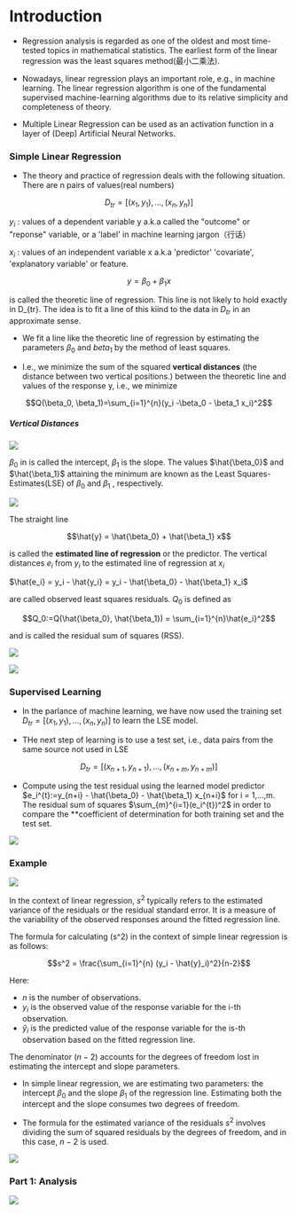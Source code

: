# Introduction


- Regression analysis is regarded as one of the oldest and most time-tested topics in mathematical statistics. The earliest form of the linear regression was the least squares method(最小二乘法).

- Nowadays, linear regression plays an important role, e.g., in machine learning. The linear regression algorithm is one of the fundamental supervised machine-learning algorithms due to its relative simplicity and completeness of theory.

- Multiple Linear Regression can be used as an activation function in a layer of (Deep) Artificial Neural Networks.


### Simple Linear Regression
- The theory and practice of regression deals with the following situation. There are n pairs of values(real numbers)

$$D_{tr}=[(x_1,y_1), ..., (x_n, y_n)]$$

$y_i$ : values of a dependent variable y a.k.a called the "outcome" or "reponse" variable, or a 'label' in machine learning jargon（行话）

$x_i$ : values of an independent variable x a.k.a 'predictor' 'covariate', 'explanatory variable' or feature. 

$$y = \beta_0 + \beta_1 x$$

is called the theoretic line of regression. This line is not likely to hold exactly in D_{tr}. The idea is to fit a line of this kiind to the data in $D_{tr}$ in an approximate sense.

- We fit a line like the theoretic line of regression by estimating the parameters $\beta_0$ and $beta_1$ by the method of least squares. 

- I.e., we minimize the sum of the squared **vertical distances** (the distance between two vertical positions.) between the theoretic line and values of the response y, i.e., we minimize

$$Q(\beta_0, \beta_1)=\sum_{i=1}^{n}(y_i -\beta_0 - \beta_1 x_i)^2$$


##### Vertical Distances

![](Pictures/0101.png)

$\beta_0$ in is called the intercept, $\beta_1$ is the slope. The values $\hat{\beta_0}$ and $\hat{\beta_1}$ attaining the minimum are known as the Least Squares-Estimates(LSE) of $\beta_0$ and $\beta_1$ ,  respectively.

![](Pictures/0102.png)

The straight line

$$\hat{y} = \hat{\beta_0} + \hat{\beta_1} x$$

is called the **estimated line of regression** or the predictor. The vertical distances $e_i$ from $y_i$ to the estimated line of regression at $x_i$

$\hat{e_i} = y_i - \hat{y_i} =  y_i - \hat{\beta_0} - \hat{\beta_1} x_i$ 

are called observed least squares residuals. $Q_0$ is defined as

$$Q_0:=Q(\hat{\beta_0}, \hat{\beta_1}) = \sum_{i=1}^{n}\hat{e_i}^2$$

and is called the residual sum of squares (RSS).

![](Pictures/0103.png)

![](Pictures/0104.png)

### Supervised Learning

- In the parlance of machine learning, we have now used the training set $D_{tr}=[(x_1,y_1), ..., (x_n, y_n)]$ to learn the LSE model. 

- THe next step of learning is to use a test set, i.e., data pairs from the same source not used in LSE


$$D_{tr}=[(x_{n+1},y_{n+1}), ..., (x_{n+m}, y_{n+m})]$$

- Compute using the test residual using the learned model predictor $e_i^{t}:=y_{n+i} - \hat{\beta_0} - \hat{\beta_1} x_{n+i}$ for i = 1,...,m. The residual sum of squares $\sum_{m}^{i=1}(e_i^{t})^2$ in order to compare the **coefficient of determination for both training set and the test set. 

![](Pictures/0105.png)

### Example

![](Pictures/0106.png)

In the context of linear regression, $s^2$ typically refers to the estimated variance of the residuals or the residual standard error. It is a measure of the variability of the observed responses around the fitted regression line.


The formula for calculating \(s^2\) in the context of simple linear regression is as follows:

$$s^2 = \frac{\sum_{i=1}^{n} (y_i - \hat{y}_i)^2}{n-2}$$

Here:
- $n$ is the number of observations.
- $y_i$ is the observed value of the response variable for the i-th observation.
- $\hat{y}_i$ is the predicted value of the response variable for the is-th observation based on the fitted regression line.


The denominator $(n-2)$ accounts for the degrees of freedom lost in estimating the intercept and slope parameters.


- In simple linear regression, we are estimating two parameters: the intercept $\beta_0$ and the slope $\beta_1$ of the regression line. Estimating both the intercept and the slope consumes two degrees of freedom.

- The formula for the estimated variance of the residuals $s^2$ involves dividing the sum of squared residuals by the degrees of freedom, and in this case, $n-2$ is used. 

![](Pictures/0107.png)

### Part 1: Analysis

![](Pictures/0108.png)


